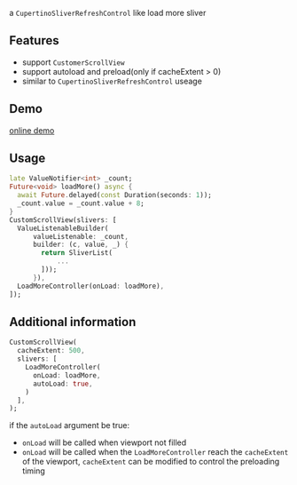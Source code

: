 <!--
This README describes the package. If you publish this package to pub.dev,
this README's contents appear on the landing page for your package.

For information about how to write a good package README, see the guide for
[writing package pages](https://dart.dev/guides/libraries/writing-package-pages).

For general information about developing packages, see the Dart guide for
[creating packages](https://dart.dev/guides/libraries/create-library-packages)
and the Flutter guide for
[developing packages and plugins](https://flutter.dev/developing-packages).
-->

a `CupertinoSliverRefreshControl` like load more sliver 

## Features
- support `CustomerScrollView`
- support autoload and preload(only if cacheExtent > 0)
- similar to `CupertinoSliverRefreshControl` useage

## Demo

[online demo](https://chdo002.github.io/projects/load-more/)

## Usage

```dart
late ValueNotifier<int> _count;
Future<void> loadMore() async {
  await Future.delayed(const Duration(seconds: 1));
  _count.value = _count.value + 8;
}
CustomScrollView(slivers: [
  ValueListenableBuilder(
      valueListenable: _count,
      builder: (c, value, _) {
        return SliverList(
            ...
        ]));
      }),
  LoadMoreController(onLoad: loadMore),
]);
```

## Additional information
```dart
CustomScrollView(
  cacheExtent: 500,
  slivers: [
    LoadMoreController(
      onLoad: loadMore,
      autoLoad: true,
    )
  ],
);
```
if the `autoLoad` argument be true:
* `onLoad` will be called when viewport not filled
* `onLoad` will be called when the `LoadMoreController`
 reach the `cacheExtent` of the viewport, `cacheExtent` can be modified to control the preloading timing
